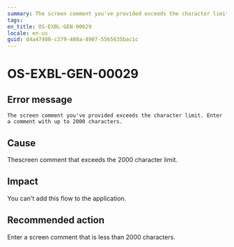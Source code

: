 ```yaml
---
summary: The screen comment you've provided exceeds the character limit. Enter a comment with up to 2000 characters.
tags:
en_title: OS-EXBL-GEN-00029
locale: en-us
guid: d4a47408-c379-488a-8907-5565635bac1c
---
```


# OS-EXBL-GEN-00029

## Error message

`The screen comment you've provided exceeds the character limit. Enter a comment with up to 2000 characters.`

## Cause

Thescreen comment that exceeds the 2000 character limit.

## Impact

You can't add this flow to the application.

## Recommended action

Enter a screen comment that is less than 2000 characters.

